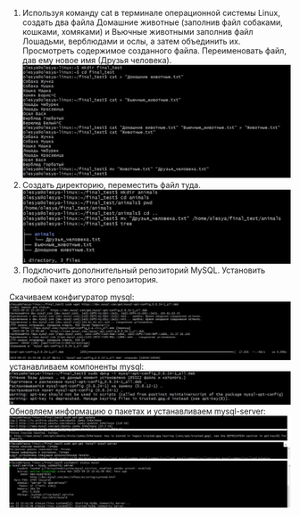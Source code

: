 1. Используя команду cat в терминале операционной системы Linux, создать два файла Домашние животные (заполнив файл собаками, кошками, хомяками) и Вьючные животными заполнив файл Лошадьми, верблюдами и ослы, а затем объединить их. Просмотреть содержимое созданного файла. Переименовать файл, дав ему новое имя (Друзья человека).
![Alt text](Task1.jpg)
2. Создать директорию, переместить файл туда.
![Alt text](Task2.jpg)
3. Подключить дополнительный репозиторий MySQL. Установить любой пакет из этого репозитория.

Скачиваем конфигуратор mysql:
![Alt text](Task3_1.jpg)
устанавливаем компоненты mysql:
![Alt text](Task3_2.jpg)
Обновляем информацию о пакетах и устанавливаем mysql-server:
![Alt text](Task3_3.jpg)